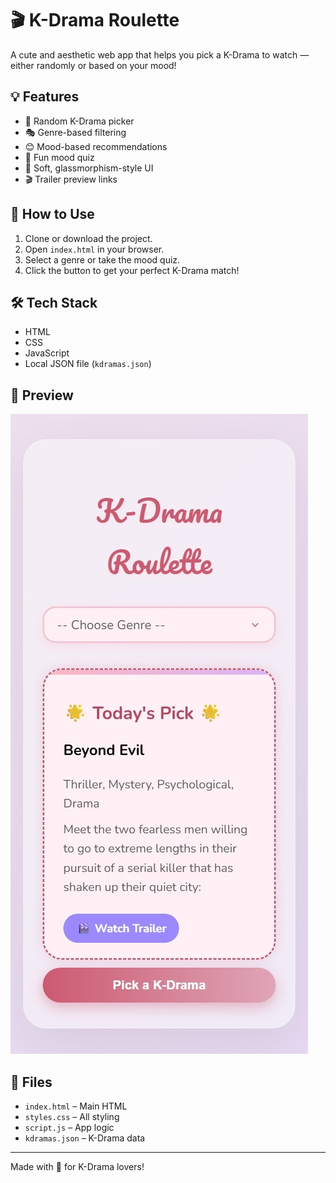 # 🎬 K-Drama Roulette

A cute and aesthetic web app that helps you pick a K-Drama to watch — either randomly or based on your mood!

## 💡 Features

- 🎡 Random K-Drama picker
- 🎭 Genre-based filtering
- 😊 Mood-based recommendations
- 🧠 Fun mood quiz
- 🎀 Soft, glassmorphism-style UI
- 🎬 Trailer preview links

## 🚀 How to Use

1. Clone or download the project.
2. Open `index.html` in your browser.
3. Select a genre or take the mood quiz.
4. Click the button to get your perfect K-Drama match!

## 🛠️ Tech Stack

- HTML
- CSS 
- JavaScript
- Local JSON file (`kdramas.json`)

## 📸 Preview

![App Preview](Screenshot_13-6-2025_23026_127.0.0.1.jpeg)

## 📁 Files

- `index.html` – Main HTML
- `styles.css` – All styling
- `script.js` – App logic
- `kdramas.json` – K-Drama data

---

Made with 💜 for K-Drama lovers!

